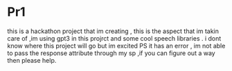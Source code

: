 # Pr1
this is a hackathon project that im creating , this is the aspect that im takin care of ,im using gpt3 in this projrct and some cool speech libraries . i dont know where this project will go but im excited 
PS it has an error , im not able to pass the response attribute through my sp ,if you can figure out a way then please help.
